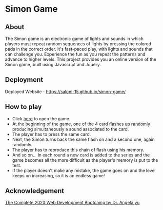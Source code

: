 # Simon Game
## About
The Simon game is an electronic game of lights and sounds in which players must repeat random sequences of lights by pressing the colored pads in the correct order. It's fast-paced play, with lights and sounds that can challenge you. Experience the fun as you repeat the patterns and advance to higher levels. 
This project provides you an online version of the Simon game, built using Javascript and Jquery.

## Deployment
Deployed Website - https://saloni-15.github.io/simon-game/

## How to play
* Click [here](https://saloni-15.github.io/simon-game/) to open the game.
* At the beginning of the game, one of the 4 card flashes up randomly producing simultaneously a sound associated to the card.
* The player has to press the same card.
* Next, the Simon turns back the same flash on and a second one, again randomly.
* The player has to reproduce this chain of flash using his memory.
* And so on... In each round a new card is added to the series and the game becomes all the more difficult as the player's memory is put to the test.
* If the player doesn't make any mistake, the game goes on and the level keeps on increasing, so it is an endless game!

## Acknowledgement
[The Complete 2020 Web Development Bootcamp by Dr. Angela yu](https://www.udemy.com/course/the-complete-web-development-bootcamp/)

